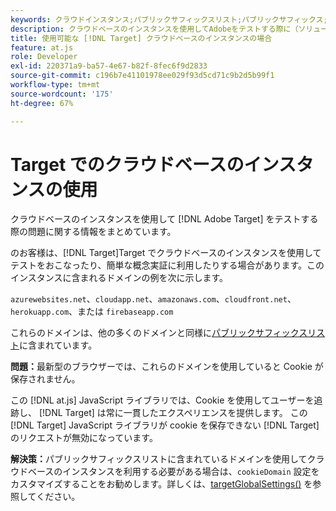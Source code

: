 ```yaml
---
keywords: クラウドインスタンス;パブリックサフィックスリスト;パブリックサフィックス;Cookie;ファーストパーティ Cookie;ファーストパーティ Cookie;azurewebsites.net;cloudapp.net;amazonaws.com;cloudfront.net;herokuapp.com;firebaseapp.com;targetGlobalSettings;cookieDomain
description: クラウドベースのインスタンスを使用してAdobeをテストする際に（ソリューションで）お客様が直面する問題を調査する [!DNL Target] または概念実証用にも使用できます。
title: 使用可能な [!DNL Target] クラウドベースのインスタンスの場合
feature: at.js
role: Developer
exl-id: 220371a9-ba57-4e67-b82f-8fec6f9d2833
source-git-commit: c196b7e41101978ee029f93d5cd71c9b2d5b99f1
workflow-type: tm+mt
source-wordcount: '175'
ht-degree: 67%

---
```


# Target でのクラウドベースのインスタンスの使用

クラウドベースのインスタンスを使用して [!DNL Adobe Target] をテストする際の問題に関する情報をまとめています。

 のお客様は、[!DNL Target]Target でクラウドベースのインスタンスを使用してテストをおこなったり、簡単な概念実証に利用したりする場合があります。このインスタンスに含まれるドメインの例を次に示します。

`azurewebsites.net`、`cloudapp.net`、`amazonaws.com`、`cloudfront.net`、`herokuapp.com`、または `firebaseapp.com`

これらのドメインは、他の多くのドメインと同様に[パブリックサフィックスリスト](https://publicsuffix.org/list/public_suffix_list.dat)に含まれています。

**問題：**&#x200B;最新型のブラウザーでは、これらのドメインを使用していると Cookie が保存されません。

この [!DNL at.js] JavaScript ライブラリでは、Cookie を使用してユーザーを追跡し、 [!DNL Target] は常に一貫したエクスペリエンスを提供します。 この [!DNL Target] JavaScript ライブラリが cookie を保存できない [!DNL Target] のリクエストが無効になっています。

**解決策：**&#x200B;パブリックサフィックスリストに含まれているドメインを使用してクラウドベースのインスタンスを利用する必要がある場合は、`cookieDomain` 設定をカスタマイズすることをお勧めします。詳しくは、[targetGlobalSettings()](https://developer.adobe.com/target/implement/client-side/atjs/atjs-functions/targetglobalsettings/) を参照してください。
